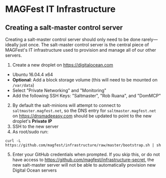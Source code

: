 # MAGFest IT Infrastructure

## Creating a salt-master control server

Creating a salt-master control server should only need to be done rarely—ideally just once. The salt-master control server is the central piece of MAGFest's IT infrastructure used to provision and manage all of our other servers.

1. Create a new droplet on https://digitalocean.com
  * Ubuntu 16.04.4 x64
  * **Optional**: Add a block storage volume (this will need to be mounted on `/var/data`)
  * Select "Private Networking" and "Monitoring"
  * Add the following SSH Keys: "Saltmaster", "Rob Ruana", and "DomMCP"
2. By default the salt-minions will attempt to connect to `saltmaster.magfest.net`, so the DNS entry for `saltmaster.magfest.net` on https://dnsmadeeasy.com should be updated to point to the new droplet's **Private IP**
3. SSH to the new server
4. As root/sudo run:
```
curl -L https://github.com/magfest/infrastructure/raw/master/bootstrap.sh | sh
```
5. Enter your GitHub credentials when prompted. If you skip this, or do not have access to https://github.com/magfest/infrastructure-secret, the new salt-master server will not be able to automatically provision new Digital Ocean servers
